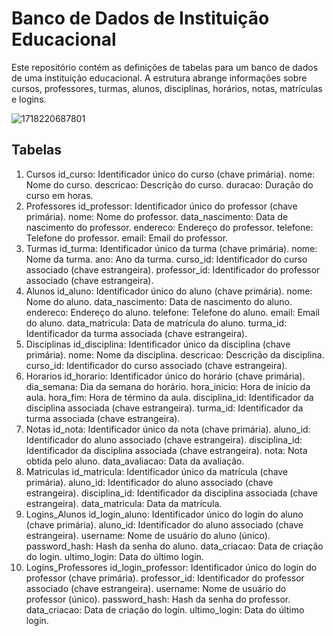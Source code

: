 # Banco de Dados de Instituição Educacional

Este repositório contém as definições de tabelas para um banco de dados de uma instituição educacional. A estrutura abrange informações sobre cursos, professores, turmas, alunos, disciplinas, horários, notas, matrículas e logins.

![1718220687801](image/README/1718220687801.png)

## Tabelas

1. Cursos
   id_curso: Identificador único do curso (chave primária).
   nome: Nome do curso.
   descricao: Descrição do curso.
   duracao: Duração do curso em horas.
2. Professores
   id_professor: Identificador único do professor (chave primária).
   nome: Nome do professor.
   data_nascimento: Data de nascimento do professor.
   endereco: Endereço do professor.
   telefone: Telefone do professor.
   email: Email do professor.
3. Turmas
   id_turma: Identificador único da turma (chave primária).
   nome: Nome da turma.
   ano: Ano da turma.
   curso_id: Identificador do curso associado (chave estrangeira).
   professor_id: Identificador do professor associado (chave estrangeira).
4. Alunos
   id_aluno: Identificador único do aluno (chave primária).
   nome: Nome do aluno.
   data_nascimento: Data de nascimento do aluno.
   endereco: Endereço do aluno.
   telefone: Telefone do aluno.
   email: Email do aluno.
   data_matricula: Data de matrícula do aluno.
   turma_id: Identificador da turma associada (chave estrangeira).
5. Disciplinas
   id_disciplina: Identificador único da disciplina (chave primária).
   nome: Nome da disciplina.
   descricao: Descrição da disciplina.
   curso_id: Identificador do curso associado (chave estrangeira).
6. Horarios
   id_horario: Identificador único do horário (chave primária).
   dia_semana: Dia da semana do horário.
   hora_inicio: Hora de início da aula.
   hora_fim: Hora de término da aula.
   disciplina_id: Identificador da disciplina associada (chave estrangeira).
   turma_id: Identificador da turma associada (chave estrangeira).
7. Notas
   id_nota: Identificador único da nota (chave primária).
   aluno_id: Identificador do aluno associado (chave estrangeira).
   disciplina_id: Identificador da disciplina associada (chave estrangeira).
   nota: Nota obtida pelo aluno.
   data_avaliacao: Data da avaliação.
8. Matriculas
   id_matricula: Identificador único da matrícula (chave primária).
   aluno_id: Identificador do aluno associado (chave estrangeira).
   disciplina_id: Identificador da disciplina associada (chave estrangeira).
   data_matricula: Data da matrícula.
9. Logins_Alunos
   id_login_aluno: Identificador único do login do aluno (chave primária).
   aluno_id: Identificador do aluno associado (chave estrangeira).
   username: Nome de usuário do aluno (único).
   password_hash: Hash da senha do aluno.
   data_criacao: Data de criação do login.
   ultimo_login: Data do último login.
10. Logins_Professores
    id_login_professor: Identificador único do login do professor (chave primária).
    professor_id: Identificador do professor associado (chave estrangeira).
    username: Nome de usuário do professor (único).
    password_hash: Hash da senha do professor.
    data_criacao: Data de criação do login.
    ultimo_login: Data do último login.
